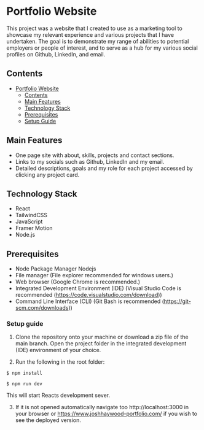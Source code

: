 # Portfolio Website

This project was a website that I created to use as a marketing tool to showcase my relevant experience and various projects that I have undertaken. 
The goal is to demonstrate my range of abilities to potential employers or people of interest, and to serve as a hub for my various social profiles on Github, LinkedIn, and email.

## Contents
- [Portfolio Website](#portfolio-website)
  - [Contents](#contents)
  - [Main Features](#main-features)
  - [Technology Stack](#technology-stack)
  - [Prerequisites](#prerequisites)
  - [Setup Guide](#setup-guide)
  
## Main Features
- One page site with about, skills, projects and contact sections.
- Links to my socials such as Github, LinkedIn and my email.
- Detailed descriptions, goals and my role for each project accessed by clicking any project card.

## Technology Stack
- React
- TailwindCSS
- JavaScript
- Framer Motion
- Node.js

## Prerequisites
- Node Package Manager Nodejs
- File manager (File explorer recommended for windows users.)
- Web browser (Google Chrome is recommended.)
- Integrated Development Environment (IDE) (Visual Studio Code is recommended (https://code.visualstudio.com/download))
- Command Line Interface (CLI) (Git Bash is recommended (https://git-scm.com/downloads))

### Setup guide
1. Clone the repository onto your machine or download a zip file of the main branch.
Open the project folder in the integrated development (IDE) environment of your choice.

2. Run the following in the root folder:

`$ npm install`

`$ npm run dev`

This will start Reacts development sever.

3. If it is not opened automatically navigate too http://localhost:3000 in your browser or https://www.joshhaywood-portfolio.com/ if you wish to see the deployed version.
